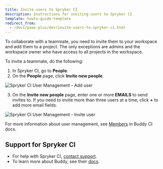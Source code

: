 ```yaml
---
title: Invite users to Spryker CI
description: Instructions for inviting users to Spryker CI
template: howto-guide-template
redirect_from:
  - /docs/paas-plus/dev/invite-users-to-spryker-ci.html
---
```


To collaborate with a teammate, you need to invite them to your workspace and add them to a project. The only exceptions are admins and the workspace owner who have access to all projects in the workspace.

To invite a teammate, do the following:

1. In Spryker CI, go to **People**.
2. On the **People** page, click **Invite new people**.

![Spryker CI User Management - Add user](https://spryker.s3.eu-central-1.amazonaws.com/docs/paas%2B/dev/invite-users-to-spryker-ci.md/add_user.png)

3. On the **Invite new people** page, enter one or more **EMAILS** to send invites to.
    If you need to invite more than three users at a time, click **+** to add more email fields.

![Spryker CI User Management - Invite user](https://spryker.s3.eu-central-1.amazonaws.com/docs/paas%2B/dev/invite-users-to-spryker-ci.md/invite_user.png)

For more information about user management, see [Members](https://buddy.works/docs/collaboration/users/members) in Buddy CI docs.

## Support for Spryker CI

* For help with Spryker CI, [contact support](https://spryker.force.com/support/s/).
* To learn more about Buddy, see their [docs](https://buddy.works/docs).

